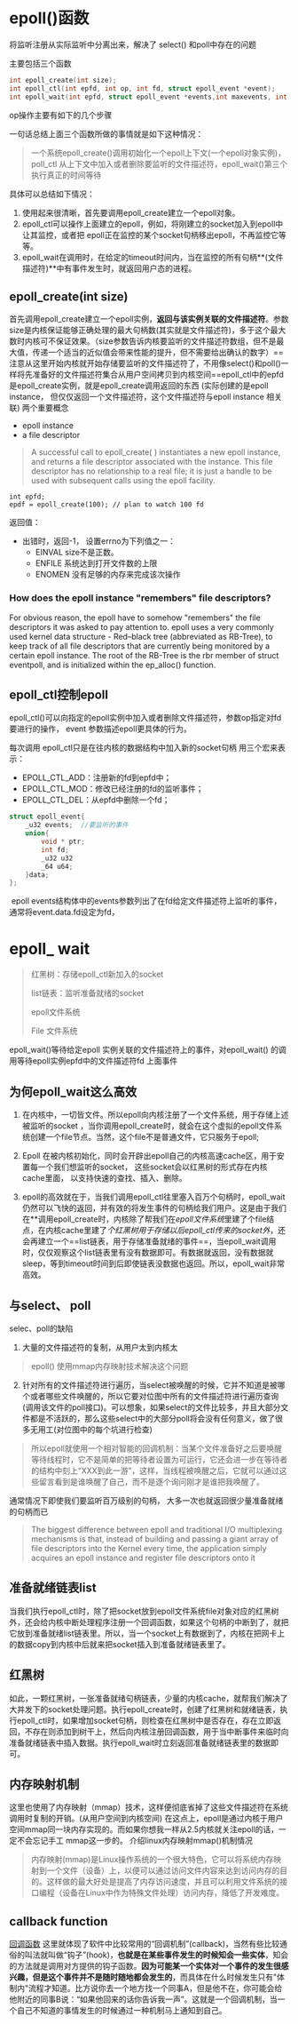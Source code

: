 # epoll()函数

将监听注册从实际监听中分离出来，解决了 select() 和poll中存在的问题

主要包括三个函数

```c
int epoll_create(int size);  
int epoll_ctl(int epfd, int op, int fd, struct epoll_event *event);  
int epoll_wait(int epfd, struct epoll_event *events,int maxevents, int timeout); 
```

op操作主要有如下的几个步骤

一句话总结上面三个函数所做的事情就是如下这种情况：

> 一个系统epoll_create()调用初始化一个epoll上下文(一个epoll对象实例)，  poll_ctl 从上下文中加入或者删除要监听的文件描述符，epoll_wait()第三个执行真正的时间等待

具体可以总结如下情况：

1. 使用起来很清晰，首先要调用epoll_create建立一个epoll对象。
2. epoll_ctl可以操作上面建立的epoll，例如，将刚建立的socket加入到epoll中让其监控，或者把 epoll正在监控的某个socket句柄移出epoll，不再监控它等等。
3. epoll_wait在调用时，在给定的timeout时间内，当在监控的所有句柄**(文件描述符)**中有事件发生时，就返回用户态的进程。



## epoll_create(int size) 

首先调用epoll_create建立一个epoll实例，**返回与该实例关联的文件描述符**。参数size是内核保证能够正确处理的最大句柄数(其实就是文件描述符)，多于这个最大数时内核可不保证效果。（size参数告诉内核要监听的文件描述符数组，但不是最大值，传递一个适当的近似值会带来性能的提升，但不需要给出确认的数字）==注意从这里开始内核就开始存储要监听的文件描述符了，不用像select()和poll()一样将先准备好的文件描述符集合从用户空间拷贝到内核空间==epoll_ctl中的epfd是epoll_create实例，就是epoll_create调用返回的东西
(实际创建的是epoll instance， 但仅仅返回一个文件描述符，这个文件描述符与epoll instance 相关联)
两个重要概念
 - epoll instance 
 - a file descriptor 
>A successful call to epoll_create( ) instantiates a new epoll instance, and returns a file descriptor associated with the instance. This file descriptor has no relationship to a real file; it is just a handle to be used with subsequent calls using the epoll facility.
```
int epfd;
epdf = epoll_create(100); // plan to watch 100 fd
```

返回值：

- 出错时，返回-1， 设置errno为下列值之一：
  - EINVAL size不是正数。
  - ENFILE 系统达到打开文件数的上限
  - ENOMEN 没有足够的内存来完成该次操作
### How does the epoll instance "remembers" file descriptors?
For obvious reason, the epoll have to somehow "remembers" the file descriptors it was asked to pay attention to. epoll uses a very commonly used kernel data structure - Red–black tree (abbreviated as RB-Tree), to keep track of all file descriptors that are currently being monitored by a certain epoll instance. The root of the RB-Tree is the rbr member of struct eventpoll, and is initialized within the ep_alloc() function.


## epoll_ctl控制epoll

 epoll_ctl()可以向指定的epoll实例中加入或者删除文件描述符，参数op指定对fd要进行的操作， event 参数描述epoll更具体的行为。

每次调用 epoll_ctl只是在往内核的数据结构中加入新的socket句柄
用三个宏来表示：
- EPOLL_CTL_ADD：注册新的fd到epfd中；
- EPOLL_CTL_MOD：修改已经注册的fd的监听事件；
- EPOLL_CTL_DEL：从epfd中删除一个fd；

```c
struct epoll_event{
    _u32 events;  //要监听的事件
    union{
        void * ptr;
        int fd;
        _u32 u32
        _64 u64;
    }data;
};
```

​     epoll events结构体中的events参数列出了在fd给定文件描述符上监听的事件，通常将event.data.fd设定为fd，

# epoll_ wait

> 红黑树：存储epoll_ctl新加入的socket
>
> list链表：监听准备就绪的socket 
>
> epoll文件系统
>
> File 文件系统

  epoll_wait()等待给定epoll 实例关联的文件描述符上的事件，对epoll_wait() 的调用等待epoll实例epfd中的文件描述符fd 上面事件

## 为何epoll_wait这么高效

1. 在内核中，一切皆文件。所以epoll向内核注册了一个文件系统，用于存储上述被监听的socket ，当你调用epoll_create时，就会在这个虚拟的epoll文件系统创建一个file节点。当然，这个file不是普通文件，它只服务于epoll;

2. Epoll 在被内核初始化，同时会开辟出epoll自己的内核高速cache区，用于安置每一个我们想监听的socket， 这些socket会以红黑树的形式存在内核cache里面， 以支持快速的查找、插入、删除。

3. epoll的高效就在于，当我们调用epoll_ctl往里塞入百万个句柄时，epoll_wait仍然可以飞快的返回，并有效的将发生事件的句柄给我们用户。这是由于我们在**调用epoll_create时，内核除了帮我们在*epoll文件系统*里建了个file结点，在内核cache里建了*个红黑树用于存储以后epoll_ctl传来的socket外*，还会再建立一个==list链表，用于存储准备就绪的事件==，当epoll_wait调用时，仅仅观察这个list链表里有没有数据即可。有数据就返回，没有数据就sleep，等到timeout时间到后即使链表没数据也返回。所以，epoll_wait非常高效。





##  与select、 poll

selec、poll的缺陷
1. 大量的文件描述符的复制，从用户太到内核太
> epoll() 使用mmap内存映射技术解决这个问题
2. 针对所有的文件描述符进行遍历，当select被唤醒的时候，它并不知道是被哪个或者哪些文件唤醒的，所以它要对位图中所有的文件描述符进行遍历查询(调用该文件的poll接口)。可以想象，如果select的文件比较多，并且大部分文件都是不活跃的，那么这些select中的大部分poll将会没有任何意义，做了很多无用工(对位图中的每个坑进行检查)
> 所以epoll就使用一个相对智能的回调机制：当某个文件准备好之后要唤醒等待线程时，它不是简单的把等待者设置为可运行，它还会进一步在等待者的结构中刻上“XXX到此一游”，这样，当线程被唤醒之后，它就可以通过这些留言看到是谁唤醒了自己，而不是逐个询问刚才是谁把我唤醒了。

通常情况下即使我们要监听百万级别的句柄， 大多一次也就返回很少量准备就绪的句柄而已
>The biggest difference between epoll and traditional I/O multiplexing mechanisms is that, instead of building and passing a giant array of file descriptors into the Kernel every time, the application simply acquires an epoll instance and register file descriptors onto it


## 准备就绪链表list

当我们执行epoll_ctl时，除了把socket放到epoll文件系统file对象对应的红黑树外，还会给内核中断处理程序注册一个回调函数，如果这个句柄的中断到了，就把它放到准备就绪list链表里。所以，当一个socket上有数据到了，内核在把网卡上的数据copy到内核中后就来把socket插入到准备就绪链表里了。

## 红黑树
如此，一颗红黑树，一张准备就绪句柄链表，少量的内核cache，就帮我们解决了大并发下的socket处理问题。执行epoll_create时，创建了红黑树和就绪链表，执行epoll_ctl时，如果增加socket句柄，则检查在红黑树中是否存在，存在立即返回，不存在则添加到树干上，然后向内核注册回调函数，用于当中断事件来临时向准备就绪链表中插入数据。执行epoll_wait时立刻返回准备就绪链表里的数据即可。

## 内存映射机制
这里也使用了内存映射（mmap）技术，这样便彻底省掉了这些文件描述符在系统调用时复制的开销。(从用户空间到内核空间)
在这点上，epoll是通过内核于用户空间mmap同一块内存实现的。而如果你想我一样从2.5内核就关注epoll的话，一定不会忘记手工 mmap这一步的。
介绍linux内存映射mmap()机制情况
>内存映射(mmap)是Linux操作系统的一个很大特色，它可以将系统内存映射到一个文件（设备）上，以便可以通过访问文件内容来达到访问内存的目的。这样做的最大好处是提高了内存访问速度，并且可以利用文件系统的接口编程（设备在Linux中作为特殊文件处理）访问内存，降低了开发难度。
## callback function
[回调函数](https://idndx.com/2014/09/22/the-implementation-of-epoll-3/)
这里就体现了软件中比较常用的“回调机制”(callback)，当然有些比较通俗的叫法就叫做“钩子”(hook)，**也就是在某些事件发生的时候知会一些实体**，知会的方法就是调用对方提供的钩子函数。**因为可能某一个实体对一个事件的发生很感兴趣，但是这个事件并不是随时随地都会发生的**，而具体在什么时候发生只有"体制内"流程才知道。比方说你去一个地方找一个同事A，但是他不在，你可能会给他附近的同事B说：“如果他回来的话你告诉我一声”。这就是一个回调机制，当一个自己不知道的事情发生的时候通过一种机制马上通知到自己。

